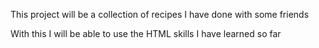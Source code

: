 This project will be a collection of recipes I have done with some friends

With this I will be able to use the HTML skills I have learned so far